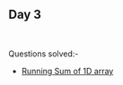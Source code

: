 ## Day 3
</br>

Questions solved:-

- [Running Sum of 1D array](https://leetcode.com/problems/running-sum-of-1d-array/)